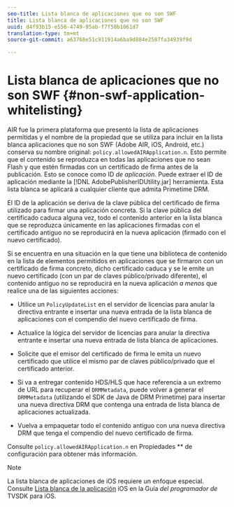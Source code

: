 ```yaml
---
seo-title: Lista blanca de aplicaciones que no son SWF
title: Lista blanca de aplicaciones que no son SWF
uuid: d4f93b15-e556-4749-95ab-f7f58b1061d7
translation-type: tm+mt
source-git-commit: a63768e51c911914a6ba9d884e2587fa34939f9d

---
```



# Lista blanca de aplicaciones que no son SWF {#non-swf-application-whitelisting}

AIR fue la primera plataforma que presentó la lista de aplicaciones permitidas y el nombre de la propiedad que se utiliza para incluir en la lista blanca aplicaciones que no son SWF (Adobe AIR, iOS, Android, etc.) conserva su nombre original: `policy.allowedAIRApplication.n`. Esto permite que el contenido se reproduzca en todas las aplicaciones que no sean Flash y que estén firmadas con un certificado de firma antes de la publicación. Esto se conoce como ID *de aplicación*. Puede extraer el ID de aplicación mediante la [!DNL AdobePublisherIDUtility.jar] herramienta. Esta lista blanca se aplicará a cualquier cliente que admita Primetime DRM.

El ID de la aplicación se deriva de la clave pública del certificado de firma utilizado para firmar una aplicación concreta. Si la clave pública del certificado caduca alguna vez, todo el contenido anterior en la lista blanca que se reproduzca únicamente en las aplicaciones firmadas con el certificado antiguo no se reproducirá en la nueva aplicación (firmado con el nuevo certificado).

Si se encuentra en una situación en la que tiene una biblioteca de contenido en la lista de elementos permitidos en aplicaciones que se firmaron con un certificado de firma concreto, dicho certificado caduca y se le emite un nuevo certificado (con un par de claves público/privado diferente), el contenido antiguo no se reproducirá en la nueva aplicación *a menos* que realice una de las siguientes acciones:

* Utilice un `PolicyUpdateList` en el servidor de licencias para anular la directiva entrante e insertar una nueva entrada de la lista blanca de aplicaciones con el compendio del nuevo certificado de firma.
* Actualice la lógica del servidor de licencias para anular la directiva entrante e insertar una nueva entrada de lista blanca de aplicaciones.
* Solicite que el emisor del certificado de firma le emita un nuevo certificado que utilice el mismo par de claves público/privado que el certificado anterior.
* Si va a entregar contenido HDS/HLS que hace referencia a un extremo de URL para recuperar el `DRMMetadata`, puede volver a generar el `DRMMetadata` (utilizando el SDK de Java de DRM Primetime) para insertar una nueva directiva DRM que contenga una entrada de lista blanca de aplicaciones actualizada.

* Vuelva a empaquetar todo el contenido antiguo con una nueva directiva DRM que tenga el compendio del nuevo certificado de firma.

Consulte `policy.allowedAIRApplication.n` en Propiedades ** de configuración para obtener más información.

>[!NOTE]
>
>La lista blanca de aplicaciones de iOS requiere un enfoque especial. Consulte [Lista blanca de la aplicación](../../../../../programming/tvsdk-3x-ios-prog/ios-3x-drm-content-security/ios-3x-whitelist-your-ios-application.md) iOS en la Guía *del programador de* TVSDK para iOS.